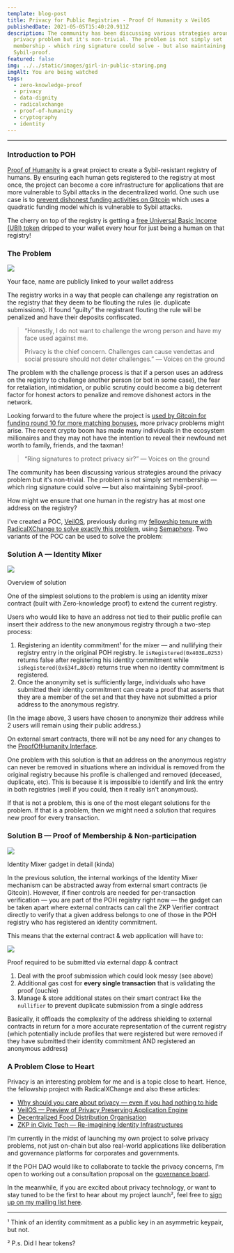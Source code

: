 ```yaml
---
template: blog-post
title: Privacy for Public Registries - Proof Of Humanity x VeilOS
publishedDate: 2021-05-05T15:40:20.911Z
description: The community has been discussing various strategies around the
  privacy problem but it's non-trivial. The problem is not simply set
  membership - which ring signature could solve - but also maintaining
  Sybil-proof.
featured: false
img: ../../static/images/girl-in-public-staring.png
imgAlt: You are being watched
tags:
  - zero-knowledge-proof
  - privacy
  - data-dignity
  - radicalxchange
  - proof-of-humanity
  - cryptography
  - identity
---
```

- - -

### Introduction to POH

[Proof of Humanity](https://www.proofofhumanity.id/) is a great project to create a Sybil-resistant registry of humans. By ensuring each human gets registered to the registry at most once, the project can become a core infrastructure for applications that are more vulnerable to Sybil attacks in the decentralized world. One such use case is to [prevent dishonest funding activities on Gitcoin](https://twitter.com/JimmyRagosa/status/1389604000635424769) which uses a quadratic funding model which is vulnerable to Sybil attacks.

The cherry on top of the registry is getting a [free Universal Basic Income (UBI) token](https://blog.kleros.io/introducing-ubi-universal-basic-income-for-humans/) dripped to your wallet every hour for just being a human on that registry!

### The Problem

![](../../static/images/proof-of-humanity-app.png)

Your face, name are publicly linked to your wallet address

The registry works in a way that people can challenge any registration on the registry that they deem to be flouting the rules (ie. duplicate submissions). If found “guilty” the registrant flouting the rule will be penalized and have their deposits confiscated.

> “Honestly, I do not want to challenge the wrong person and have my face used against me.
>
> Privacy is the chief concern. Challenges can cause vendettas and social pressure should not deter challenges.” — Voices on the ground

The problem with the challenge process is that if a person uses an address on the registry to challenge another person (or bot in some case), the fear for retaliation, intimidation, or public scrutiny could become a big deterrent factor for honest actors to penalize and remove dishonest actors in the network.

Looking forward to the future where the project is [used by Gitcoin for funding round 10 for more matching bonuses](https://twitter.com/JimmyRagosa/status/1389604000635424769), more privacy problems might arise. The recent crypto boom has made many individuals in the ecosystem millionaires and they may not have the intention to reveal their newfound net worth to family, friends, and the taxman!

> “Ring signatures to protect privacy sir?” — Voices on the ground

The community has been discussing various strategies around the privacy problem but it's non-trivial. The problem is not simply set membership — which ring signature could solve — but also maintaining Sybil-proof.

How might we ensure that one human in the registry has at most one address on the registry?

I’ve created a POC, [VeilOS](https://veilos.io/), previously during my [fellowship tenure with RadicalXChange to solve exactly this problem](https://www.radicalxchange.org/fellowship/veilos/), using [Semaphore](https://semaphore.appliedzkp.org/). Two variants of the POC can be used to solve the problem:

### Solution A — Identity Mixer

![](../../static/images/anonymous-registry-identity-mixer.png)

Overview of solution

One of the simplest solutions to the problem is using an identity mixer contract (built with Zero-knowledge proof) to extend the current registry.

Users who would like to have an address not tied to their public profile can insert their address to the new anonymous registry through a two-step process:

1. Registering an identity commitment¹ for the mixer — and nullifying their registry entry in the original POH registry. Ie `isRegistered(0x403E…0253)` returns false after registering his identity commitment while `isRegistered(0x634f…80c0)` returns true when no identity commitment is registered.
2. Once the anonymity set is sufficiently large, individuals who have submitted their identity commitment can create a proof that asserts that they are a member of the set and that they have not submitted a prior address to the anonymous registry.

(In the image above, 3 users have chosen to anonymize their address while 2 users will remain using their public address.)

On external smart contracts, there will not be any need for any changes to the [ProofOfHumanity Interface](https://github.com/Proof-Of-Humanity/Proof-Of-Humanity/blob/master/contracts/ProofOfHumanityProxy.sol#L12).

One problem with this solution is that an address on the anonymous registry can never be removed in situations where an individual is removed from the original registry because his profile is challenged and removed (deceased, duplicate, etc). This is because it is impossible to identify and link the entry in both registries (well if you could, then it really isn't anonymous).

If that is not a problem, this is one of the most elegant solutions for the problem. If that is a problem, then we might need a solution that requires new proof for every transaction.

### Solution B — Proof of Membership & Non-participation

![](../../static/images/identity-mixer-detailed.png)

Identity Mixer gadget in detail (kinda)

In the previous solution, the internal workings of the Identity Mixer mechanism can be abstracted away from external smart contracts (ie Gitcoin). However, if finer controls are needed for per-transaction verification — you are part of the POH registry right now — the gadget can be taken apart where external contracts can call the ZKP Verifier contract directly to verify that a given address belongs to one of those in the POH registry who has registered an identity commitment.

This means that the external contract & web application will have to:

![](../../static/images/sample-snark-proof-veilos.png)

Proof required to be submitted via external dapp & contract

1. Deal with the proof submission which could look messy (see above)
2. Additional gas cost for **every single transaction** that is validating the proof (ouchie)
3. Manage & store additional states on their smart contract like the `nullifier` to prevent duplicate submission from a single address

Basically, it offloads the complexity of the address shielding to external contracts in return for a more accurate representation of the current registry (which potentially include profiles that were registered but were removed if they have submitted their identity commitment AND registered an anonymous address)

### A Problem Close to Heart

Privacy is an interesting problem for me and is a topic close to heart. Hence, the fellowship project with RadicalXChange and also these articles:

* [Why should you care about privacy — even if you had nothing to hide](https://geek.sg/blog/why-should-you-care-about-privacy%E2%80%8A-%E2%80%8Aeven-if-you-had-nothing-to%C2%A0hide)
* [VeilOS — Preview of Privacy Preserving Application Engine](https://geek.sg/blog/veilos-preview-of-privacy-preserving-application-engine)
* [Decentralized Food Distribution Organisation](https://geek.sg/blog/decentralized-food-distribution-organisation)
* [ZKP in Civic Tech — Re-imagining Identity Infrastructures](https://geek.sg/blog/zkp-in-civic-tech%E2%80%8A-%E2%80%8Are-imagining-identity-infrastructures)

I’m currently in the midst of launching my own project to solve privacy problems, not just on-chain but also real-world applications like deliberation and governance platforms for corporates and governments.

If the POH DAO would like to collaborate to tackle the privacy concerns, I’m open to working out a consultation proposal on the [governance board](https://gov.proofofhumanity.id/).

In the meanwhile, if you are excited about privacy technology, or want to stay tuned to be the first to hear about my project launch², feel free to [sign up on my mailing list here](https://geek.us2.list-manage.com/subscribe?u=bfcc21792349f4f0eaff4a2a3&id=694896a0df).

- - -

¹ Think of an identity commitment as a public key in an asymmetric keypair, but not.

² P.s. Did I hear tokens?